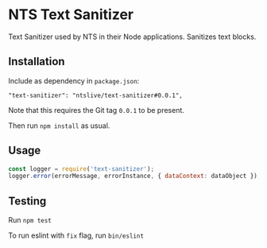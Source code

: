 # NTS Text Sanitizer

Text Sanitizer used by NTS in their Node applications.
Sanitizes text blocks.

## Installation

Include as dependency in `package.json`:

`"text-sanitizer": "ntslive/text-sanitizer#0.0.1",`

Note that this requires the Git tag `0.0.1` to be present.

Then run `npm install` as usual.

## Usage

```Javascript
const logger = require('text-sanitizer');
logger.error(errorMessage, errorInstance, { dataContext: dataObject });
```

## Testing

Run `npm test`

To run eslint with `fix` flag, run `bin/eslint`
